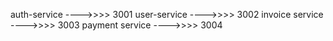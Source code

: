 auth-service ---->>>> 3001
user-service ---->>>> 3002
invoice service ---->>>> 3003
payment service ---->>>> 3004
